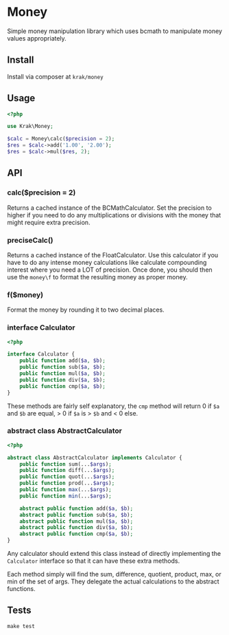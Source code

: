 # Money

Simple money manipulation library which uses bcmath to manipulate money values appropriately.

## Install

Install via composer at `krak/money`

## Usage

```php
<?php

use Krak\Money;

$calc = Money\calc($precision = 2);
$res = $calc->add('1.00', '2.00');
$res = $calc->mul($res, 2);
```

## API

### calc($precision = 2)

Returns a cached instance of the BCMathCalculator. Set the precision to higher if you need to do any multiplications or divisions
with the money that might require extra precision.

### preciseCalc()

Returns a cached instance of the FloatCalculator. Use this calculator if you have to do any intense money calculations like calculate compounding interest where you need a LOT of precision. Once done, you should then use the `money\f` to format the resulting money as proper money.

### f($money)

Format the money by rounding it to two decimal places.

### interface Calculator

```php
<?php

interface Calculator {
    public function add($a, $b);
    public function sub($a, $b);
    public function mul($a, $b);
    public function div($a, $b);
    public function cmp($a, $b);
}
```

These methods are fairly self explanatory, the `cmp` method will return 0 if `$a` and `$b` are equal, > 0 if `$a` is > `$b` and < 0 else.

### abstract class AbstractCalculator

```php
<?php

abstract class AbstractCalculator implements Calculator {
    public function sum(...$args);
    public function diff(...$args);
    public function quot(...$args);
    public function prod(...$args);
    public function max(...$args);
    public function min(...$args);

    abstract public function add($a, $b);
    abstract public function sub($a, $b);
    abstract public function mul($a, $b);
    abstract public function div($a, $b);
    abstract public function cmp($a, $b);
}
```

Any calculator should extend this class instead of directly implementing the `Calculator` interface so that it can have these extra methods.

Each method simply will find the sum, difference, quotient, product, max, or min of the set of args. They delegate the actual calculations to the abstract functions.

## Tests

```
make test
```
